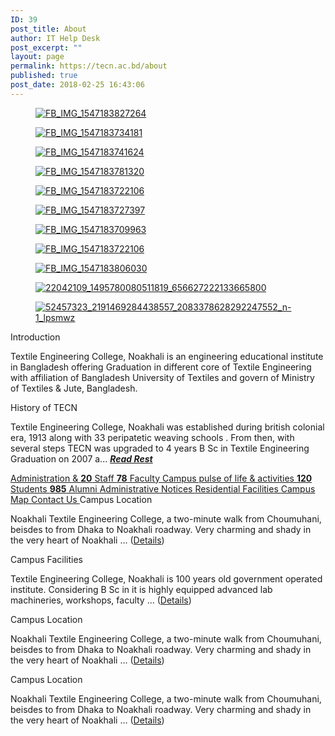 ```yaml
---
ID: 39
post_title: About
author: IT Help Desk
post_excerpt: ""
layout: page
permalink: https://tecn.ac.bd/about
published: true
post_date: 2018-02-25 16:43:06
---
```

<figure><a href="https://res.cloudinary.com/tecn/image/upload/v1561528272/FB_IMG_1547183827264_nrjolb.jpg" data-elementor-open-lightbox="yes" data-elementor-lightbox-slideshow="2c0657a8" data-elementor-lightbox-index="0"><img src="https://res.cloudinary.com/tecn/image/upload/c_crop,h_436,w_720,x_0,y_52/h_230,w_380/v1561528272/FB_IMG_1547183827264_nrjolb.jpg" alt="FB_IMG_1547183827264" /></a></figure>
<figure><a href="https://res.cloudinary.com/tecn/image/upload/v1561528275/FB_IMG_1547183734181_muutq6.jpg" data-elementor-open-lightbox="yes" data-elementor-lightbox-slideshow="2c0657a8" data-elementor-lightbox-index="1"><img src="https://res.cloudinary.com/tecn/image/upload/c_crop,h_436,w_720,x_0,y_52/h_230,w_380/v1561528275/FB_IMG_1547183734181_muutq6.jpg" alt="FB_IMG_1547183734181" /></a></figure>
<figure><a href="https://res.cloudinary.com/tecn/image/upload/v1561528275/FB_IMG_1547183741624_qkdwec.jpg" data-elementor-open-lightbox="yes" data-elementor-lightbox-slideshow="2c0657a8" data-elementor-lightbox-index="2"><img src="https://res.cloudinary.com/tecn/image/upload/c_crop,h_436,w_720,x_0,y_52/h_230,w_380/v1561528275/FB_IMG_1547183741624_qkdwec.jpg" alt="FB_IMG_1547183741624" /></a></figure>
<figure><a href="https://res.cloudinary.com/tecn/image/upload/v1561528273/FB_IMG_1547183781320_bzvfu6.jpg" data-elementor-open-lightbox="yes" data-elementor-lightbox-slideshow="2c0657a8" data-elementor-lightbox-index="3"><img src="https://res.cloudinary.com/tecn/image/upload/c_crop,h_436,w_720,x_0,y_51/h_230,w_380/v1561528273/FB_IMG_1547183781320_bzvfu6.jpg" alt="FB_IMG_1547183781320" /></a></figure>
<figure><a href="https://res.cloudinary.com/tecn/image/upload/v1561528276/FB_IMG_1547183722106_lbo27e.jpg" data-elementor-open-lightbox="yes" data-elementor-lightbox-slideshow="2c0657a8" data-elementor-lightbox-index="4"><img src="https://res.cloudinary.com/tecn/image/upload/c_crop,h_436,w_720,x_0,y_34/h_230,w_380/v1561528276/FB_IMG_1547183722106_lbo27e.jpg" alt="FB_IMG_1547183722106" /></a></figure>
<figure><a href="https://res.cloudinary.com/tecn/image/upload/v1561528276/FB_IMG_1547183727397_dkkb9m.jpg" data-elementor-open-lightbox="yes" data-elementor-lightbox-slideshow="2c0657a8" data-elementor-lightbox-index="5"><img src="https://res.cloudinary.com/tecn/image/upload/c_crop,h_436,w_720,x_0,y_50/h_230,w_380/v1561528276/FB_IMG_1547183727397_dkkb9m.jpg" alt="FB_IMG_1547183727397" /></a></figure>
<figure><a href="https://res.cloudinary.com/tecn/image/upload/v1561528277/FB_IMG_1547183709963_ayj7ww.jpg" data-elementor-open-lightbox="yes" data-elementor-lightbox-slideshow="2c0657a8" data-elementor-lightbox-index="6"><img src="https://res.cloudinary.com/tecn/image/upload/c_crop,h_323,w_534,x_93,y_0/h_230,w_380/v1561528277/FB_IMG_1547183709963_ayj7ww.jpg" alt="FB_IMG_1547183709963" /></a></figure>
<figure><a href="https://res.cloudinary.com/tecn/image/upload/v1561480601/FB_IMG_1547183722106_jxric1.jpg" data-elementor-open-lightbox="yes" data-elementor-lightbox-slideshow="2c0657a8" data-elementor-lightbox-index="7"><img src="https://res.cloudinary.com/tecn/image/upload/c_crop,h_436,w_720,x_0,y_34/h_230,w_380/v1561480601/FB_IMG_1547183722106_jxric1.jpg" alt="FB_IMG_1547183722106" /></a></figure>
<figure><a href="https://res.cloudinary.com/tecn/image/upload/v1561480597/FB_IMG_1547183806030_ahzmjq.jpg" data-elementor-open-lightbox="yes" data-elementor-lightbox-slideshow="2c0657a8" data-elementor-lightbox-index="8"><img src="https://res.cloudinary.com/tecn/image/upload/c_crop,h_436,w_720,x_0,y_52/h_230,w_380/v1561480597/FB_IMG_1547183806030_ahzmjq.jpg" alt="FB_IMG_1547183806030" /></a></figure>
<figure><a href="https://res.cloudinary.com/tecn/image/upload/v1561093632/22042109_1495780080511819_656627222133665800_ppfe48.jpg" data-elementor-open-lightbox="yes" data-elementor-lightbox-slideshow="2c0657a8" data-elementor-lightbox-index="9"><img src="https://res.cloudinary.com/tecn/image/upload/c_crop,h_1240,w_2048,x_0,y_121/h_230,w_380/v1561093632/22042109_1495780080511819_656627222133665800_ppfe48.jpg" alt="22042109_1495780080511819_656627222133665800" /></a></figure>
<figure><a href="https://res.cloudinary.com/tecn/image/upload/v1560761847/52457323_2191469284438557_2083378628292247552_n-1_lpsmwz_ay8d9m.jpg" data-elementor-open-lightbox="yes" data-elementor-lightbox-slideshow="2c0657a8" data-elementor-lightbox-index="10"><img src="https://res.cloudinary.com/tecn/image/upload/c_crop,h_581,w_960,x_0,y_65/h_230,w_380/v1560761847/52457323_2191469284438557_2083378628292247552_n-1_lpsmwz_ay8d9m.jpg" alt="52457323_2191469284438557_2083378628292247552_n-1_lpsmwz" /></a></figure>
<a role="button">
Introduction
</a>

Textile Engineering College, Noakhali is an engineering educational institute in Bangladesh offering Graduation in different core of Textile Engineering with affiliation of Bangladesh University of Textiles and govern of Ministry of Textiles &amp; Jute, Bangladesh.

<a role="button">
History of TECN
</a>

Textile Engineering College, Noakhali was established during british colonial era, 1913 along with 33 peripatetic weaving schools . From then, with several steps TECN was upgraded to 4 years B Sc in Textile Engineering Graduation on 2007 a... <em><strong><a href="https://tecn.ac.bd/about/history">Read Rest</a></strong></em>

<a role="button" href="https://tecn.ac.bd/about/administrative-staffs">
Administration
&amp; <strong>20</strong> Staff
</a>
<a role="button" href="https://tecn.ac.bd/about/teachers-profile">
<strong>78</strong>
Faculty
</a>
<a role="button" href="https://tecn.ac.bd/campus" target="_blank" rel="noopener noreferrer">
Campus
pulse of life
&amp; activities
</a>
<a role="button" href="https://tecn.ac.bd/about/students">
<strong>120</strong>
Students
</a>
<a role="button" href="https://profiles.tecnaa.com" target="_blank" rel="noopener noreferrer">
<strong>985</strong>
Alumni
</a>
<a role="button" href="https://tecn.ac.bd/notices">
Administrative
Notices
</a>
<a role="button" href="https://tecn.ac.bd/about/residence">
Residential
Facilities
</a>
<a role="button" href="https://tecn.ac.bd/about/maps">
Campus
Map
</a>
<a role="button" href="https://tecn.ac.bd/contacts">
Contact
Us
</a>
<a role="button">
Campus Location
</a>

​Noakhali Textile Engineering College, a two-minute walk from Choumuhani, beisdes to from Dhaka to Noakhali roadway. Very charming and shady in the very heart of Noakhali ... (<a href="#">Details</a>)

<a role="button">
Campus Facilities
</a>

Textile Engineering College, Noakhali is 100 years old government operated institute. Considering B Sc in it is highly equipped advanced lab machineries, workshops, faculty ... (<a href="#">Details</a>)

<a role="button">
Campus Location
</a>

​Noakhali Textile Engineering College, a two-minute walk from Choumuhani, beisdes to from Dhaka to Noakhali roadway. Very charming and shady in the very heart of Noakhali ... (<a href="#">Details</a>)

<a role="button">
Campus Location
</a>

​Noakhali Textile Engineering College, a two-minute walk from Choumuhani, beisdes to from Dhaka to Noakhali roadway. Very charming and shady in the very heart of Noakhali ... (<a href="#">Details</a>)